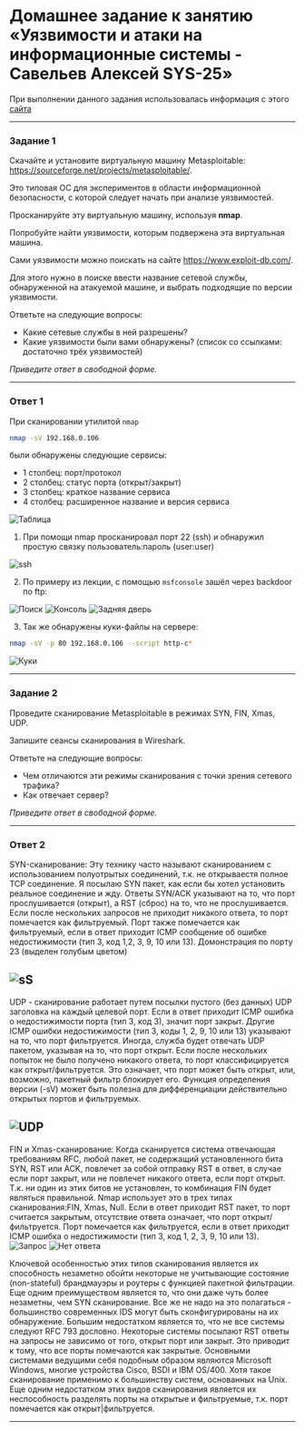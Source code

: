 # Домашнее задание к занятию «Уязвимости и атаки на информационные системы - Савельев Алексей SYS-25»

При выполнении данного задания использовалась информация с этого [сайта](https://nmap.org)

------

### Задание 1

Скачайте и установите виртуальную машину Metasploitable: https://sourceforge.net/projects/metasploitable/.

Это типовая ОС для экспериментов в области информационной безопасности, с которой следует начать при анализе уязвимостей.

Просканируйте эту виртуальную машину, используя **nmap**.

Попробуйте найти уязвимости, которым подвержена эта виртуальная машина.

Сами уязвимости можно поискать на сайте https://www.exploit-db.com/.

Для этого нужно в поиске ввести название сетевой службы, обнаруженной на атакуемой машине, и выбрать подходящие по версии уязвимости.

Ответьте на следующие вопросы:

- Какие сетевые службы в ней разрешены?
- Какие уязвимости были вами обнаружены? (список со ссылками: достаточно трёх уязвимостей)
  
*Приведите ответ в свободной форме.*  

---
### Ответ 1

При сканировании утилитой `nmap`

```bash 
nmap -sV 192.168.0.106 
``` 
были обнаружены следующие сервисы:
 - 1 столбец: порт/протокол
 - 2 столбец: статус порта (открыт/закрыт)
 - 3 столбец: краткое название сервиса
 - 4 столбец: расширенное название и версия сервиса

![Таблица](src/tabl.png)

1. При помощи nmap просканировал порт 22 (ssh) и обнаружил простую связку пользователь:пароль (user:user)

![ssh](src/ssh.png)

2. По примеру из лекции, с помощью `msfconsole` зашёл через backdoor по ftp:

![Поиск](src/search.png)
![Консоль](src/msfconsole.png)
![Задняя дверь](src/backdoor.png)

3. Так же обнаружены куки-файлы на сервере:
```bash 
nmap -sV -p 80 192.168.0.106 --script http-c*
```
![Куки](src/coockie.png)

---

### Задание 2

Проведите сканирование Metasploitable в режимах SYN, FIN, Xmas, UDP.

Запишите сеансы сканирования в Wireshark.

Ответьте на следующие вопросы:

- Чем отличаются эти режимы сканирования с точки зрения сетевого трафика?
- Как отвечает сервер?

*Приведите ответ в свободной форме.*

---
### Ответ 2
SYN-сканирование:
Эту технику часто называют сканированием с использованием полуотрытых соединений, т.к. не открываестя полное TCP соединение. Я посылаю SYN пакет, как если бы хотел установить реальное соединение и жду. Ответы SYN/ACK указывают на то, что порт прослушивается (открыт), а RST (сброс) на то, что не прослушивается. Если после нескольких запросов не приходит никакого ответа, то порт помечается как фильтруемый. Порт также помечается как фильтруемый, если в ответ приходит ICMP сообщение об ошибке недостижимости (тип 3, код 1,2, 3, 9, 10 или 13). Домонстрация по порту 23 (выделен голубым цветом)

![sS](src/sS.png)
---

UDP - сканирование работает путем посылки пустого (без данных) UDP заголовка на каждый целевой порт. Если в ответ приходит ICMP ошибка о недостижимости порта (тип 3, код 3), значит порт закрыт. Другие ICMP ошибки недостижимости (тип 3, коды 1, 2, 9, 10 или 13) указывают на то, что порт фильтруется. Иногда, служба будет отвечать UDP пакетом, указывая на то, что порт открыт. Если после нескольких попыток не было получено никакого ответа, то порт классифицируется как открыт/фильтруется. Это означает, что порт может быть открыт, или, возможно, пакетный фильтр блокирует его. Функция определения версии (-sV) может быть полезна для дифференциации действительно открытых портов и фильтруемых.

![UDP](src/udp.png)
---
FIN и Xmas-сканирование:
Когда сканируется система отвечающая требованиям RFC, любой пакет, не содержащий установленного бита SYN, RST или ACK, повлечет за собой отправку RST в ответ, в случае если порт закрыт, или не повлечет никакого ответа, если порт открыт. Т.к. ни один из этих битов не установлен, то комбинация FIN будет являться правильной. Nmap использует это в трех типах сканирования:FIN, Xmas, Null. Если в ответ приходит RST пакет, то порт считается закрытым, отсутствие ответа означает, что порт открыт/фильтруется. Порт помечается как фильтруется, если в ответ приходит ICMP ошибка о недостижимости (тип 3, код 1, 2, 3, 9, 10 или 13).
![Запрос](src/reqest.png)
![Нет ответа](src/noansw.png)

Ключевой особенностью этих типов сканирования является их способность незаметно обойти некоторые не учитывающие состояние (non-stateful) брандмауэры и роутеры с функцией пакетной фильтрации. Еще одним преимуществом является то, что они даже чуть более незаметны, чем SYN сканирование. Все же не надо на это полагаться - большинство современных IDS могут быть сконфигурированы на их обнаружение. Большим недостатком является то, что не все системы следуют RFC 793 дословно. Некоторые системы посылают RST ответы на запросы не зависимо от того, открыт порт или закрыт. Это приводит к тому, что все порты помечаются как закрытые. Основными системами ведущими себя подобным образом являются Microsoft Windows, многие устройства Cisco, BSDI и IBM OS/400. Хотя такое сканирование применимо к большинству систем, основанных на Unix. Еще одним недостатком этих видов сканирования является их неспособность разделять порты на открытые и фильтруемые, т.к. порт помечается как открыт|фильтруется.

---